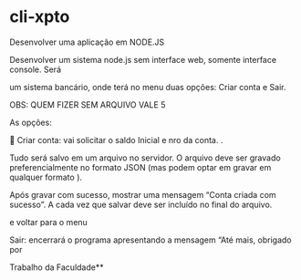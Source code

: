 # cli-xpto

Desenvolver uma aplicação em NODE.JS

Desenvolver um sistema node.js sem interface web, somente interface console. Será

um sistema bancário, onde terá no menu duas opções: Criar conta e Sair.

OBS: QUEM FIZER SEM ARQUIVO VALE 5

As opções:

 Criar conta: vai solicitar o saldo Inicial e nro da conta. .

Tudo será salvo em um arquivo no servidor. O arquivo deve ser gravado preferencialmente no formato JSON (mas podem optar em gravar em qualquer formato ). 

Após gravar com sucesso, mostrar uma mensagem “Conta criada com sucesso”. A cada vez que salvar deve ser incluído no final do arquivo.

e voltar para o menu

Sair: encerrará o programa apresentando a mensagem “Até mais, obrigado por


Trabalho da Faculdade**
